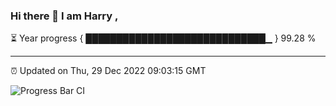 ### Hi there 👋 I am Harry , 

⏳ Year progress { █████████████████████████████▁ } 99.28 %

---

⏰ Updated on Thu, 29 Dec 2022 09:03:15 GMT

![Progress Bar CI](https://github.com/duykhang68/duykhang68/workflows/Progress%20Bar%20CI/badge.svg)

